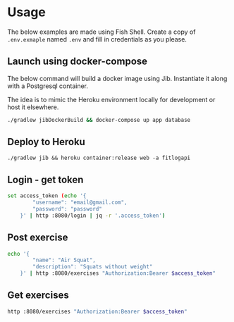 # Usage
The below examples are made using Fish Shell. Create a copy of `.env.exmaple` named `.env` and fill in credentials as you please.

## Launch using docker-compose
The below command will build a docker image using Jib. Instantiate it along with a Postgresql container.

The idea is to mimic the Heroku environment locally for development or host it elsewhere.

```bash
./gradlew jibDockerBuild && docker-compose up app database
```

## Deploy to Heroku
`./gradlew jib && heroku container:release web -a fitlogapi`


## Login - get token
```bash
set access_token (echo '{
        "username": "email@gmail.com",
        "password": "password"
    }' | http :8080/login | jq -r '.access_token')
```

## Post exercise
```bash
echo '{
        "name": "Air Squat",
        "description": "Squats without weight"
    }' | http :8080/exercises "Authorization:Bearer $access_token"
```

## Get exercises
```bash
http :8080/exercises "Authorization:Bearer $access_token"
```
